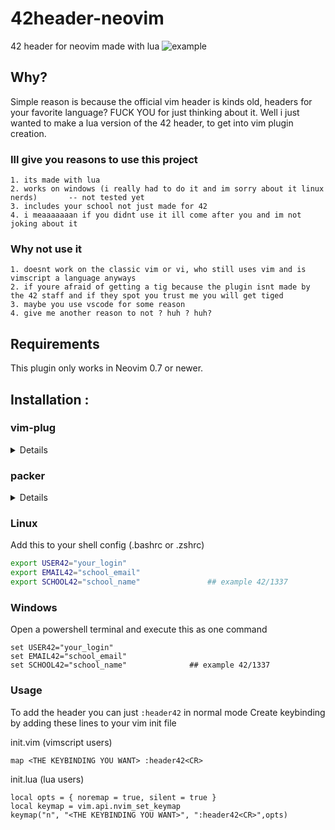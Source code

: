 # 42header-neovim
42 header for neovim made with lua
![example](https://i.imgur.com/csSvrI3.png)

## Why?
Simple reason is because the official vim header is kinds old, headers for your favorite language? FUCK YOU for just thinking about it.
Well i just wanted to make a lua version of the 42 header, to get into vim plugin creation.

### Ill give you reasons to use this project 
	1. its made with lua
	2. works on windows (i really had to do it and im sorry about it linux nerds)		-- not tested yet
	3. includes your school not just made for 42 
	4. i meaaaaaaan if you didnt use it ill come after you and im not joking about it

### Why not use it 
	1. doesnt work on the classic vim or vi, who still uses vim and is vimscript a language anyways
	2. if youre afraid of getting a tig because the plugin isnt made by the 42 staff and if they spot you trust me you will get tiged 
	3. maybe you use vscode for some reason
	4. give me another reason to not ? huh ? huh? 

## Requirements
This plugin only works in Neovim 0.7 or newer.

## Installation :
### vim-plug

<details>

```vimscript
Plug '0ur4n05/42header.nvim'
```

</details>

### packer
<details>

```lua
use {"0ur4n05/42header.nvim", tag = 'v2.*', config = function()
  require("toggleterm").setup()
end}
```

</details>

### Linux
Add this to your shell config (.bashrc or .zshrc)

```sh
export USER42="your_login"
export EMAIL42="school_email"
export SCHOOL42="school_name"				## example 42/1337
```
### Windows
Open a powershell terminal and execute this as one command

```
set USER42="your_login"
set EMAIL42="school_email"
set SCHOOL42="school_name"				## example 42/1337
```

### Usage 
To add the header you can just `:header42` in normal mode 
Create keybinding by adding these lines to your vim init file

init.vim (vimscript users)
```
map <THE KEYBINDING YOU WANT> :header42<CR>
```

init.lua (lua users)
```
local opts = { noremap = true, silent = true }
local keymap = vim.api.nvim_set_keymap
keymap("n", "<THE KEYBINDING YOU WANT>", ":header42<CR>",opts) 
```

